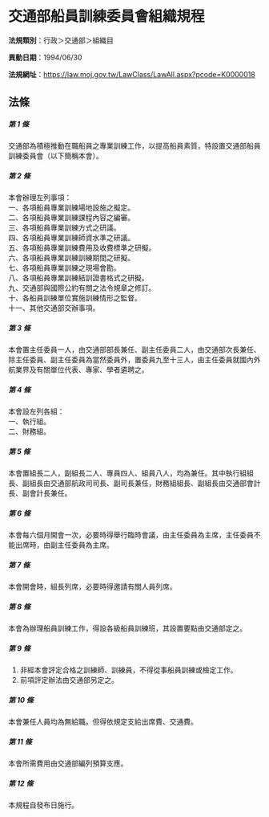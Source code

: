 # 交通部船員訓練委員會組織規程

**法規類別**：行政＞交通部＞組織目

**異動日期**：1994/06/30  

**法規網址**：https://law.moj.gov.tw/LawClass/LawAll.aspx?pcode=K0000018





## 法條
##### 第 1 條
交通部為積極推動在職船員之專業訓練工作，以提高船員素質，特設置交通部船員訓練委員會（以下簡稱本會）。

##### 第 2 條
本會辦理左列事項：  
一、各項船員專業訓練場地設施之擬定。  
二、各項船員專業訓練課程內容之編審。  
三、各項船員專業訓練方式之研議。  
四、各項船員專業訓練師資水準之研議。  
五、各項船員專業訓練費用及收費標準之研擬。  
六、各項船員專業訓練訓練期間之研擬。  
七、各項船員專業訓練之現場會勘。  
八、各項船員專業訓練結訓證書格式之研擬。  
九、交通部與國際公約有關之法令規章之修訂。  
十、各船員訓練單位實施訓練情形之監督。  
十一、其他交通部交辦事項。

##### 第 3 條
本會置主任委員一人，由交通部部長兼任、副主任委員二人，由交通部次長兼任、除主任委員、副主任委員為當然委員外，置委員九至十三人，由主任委員就國內外航業界及有關單位代表、專家、學者遴聘之。

##### 第 4 條
本會設左列各組：  
一、執行組。  
二、財務組。

##### 第 5 條
本會置組長二人，副組長二人、專員四人、組員八人，均為兼任。其中執行組組長、副組長由交通部航政司司長、副司長兼任，財務組組長、副組長由交通部會計長、副會計長兼任。

##### 第 6 條
本會每六個月開會一次，必要時得舉行臨時會議，由主任委員為主席，主任委員不能出席時，由副主任委員為主席。

##### 第 7 條
本會開會時，組長列席，必要時得邀請有關人員列席。

##### 第 8 條
本會為辦理船員訓練工作，得設各級船員訓練班，其設置要點由交通部定之。

##### 第 9 條
1. 非經本會評定合格之訓練師、訓練員，不得從事船員訓練或檢定工作。
1. 前項評定辦法由交通部另定之。

##### 第 10 條
本會兼任人員均為無給職。但得依規定支給出席費、交通費。

##### 第 11 條
本會所需費用由交通部編列預算支應。

##### 第 12 條
本規程自發布日施行。


